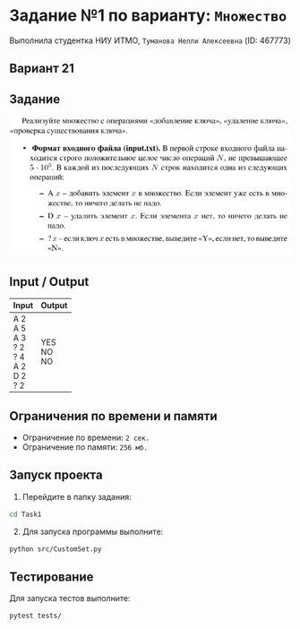 # Задание №1 по варианту: `Множество `
Выполнила студентка НИУ ИТМО, `Туманова Нелли Алексеевна` (ID: 467773)

## Вариант 21

## Задание 
![img.png](task.png)

## Input / Output 

| Input                                                       | Output            |
|-------------------------------------------------------------|-------------------|
| A 2<br/>A 5<br/>A 3<br/>? 2<br/>? 4<br/>A 2<br/>D 2<br/>? 2 | YES<br/>NO<br/>NO |

## Ограничения по времени и памяти

- Ограничение по времени: `2 сек.`
- Ограничение по памяти: `256 мб.`


## Запуск проекта
1. Перейдите в папку задания:
```bash
cd Task1
```

2. Для запуска программы выполните:
```bash
python src/CustomSet.py
```

## Тестирование
Для запуска тестов выполните:
```bash
pytest tests/
```